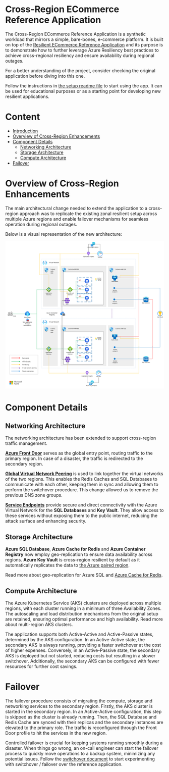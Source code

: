 # Cross-Region ECommerce Reference Application

The Cross-Region ECommerce Reference Application is a synthetic workload that mirrors a simple, bare-bones, e-commerce platform. It is built on top of the [Resilient ECommerce Reference Application](https://github.com/microsoft/resilient-ecommerce-reference-app) and its purpose is to demonstrate how to further leverage Azure Resiliency best practices to achieve cross-regional resiliency and ensure availability during regional outages.

For a better understanding of the project, consider checking the original application before diving into this one.

Follow the instructions in [the setup readme file](doc/SETUP.md) to start using the app. It can be used for educational purposes or as a starting point for developing new resilient applications.

# Content

- [Introduction](#introduction)
- [Overview of Cross-Region Enhancements](#overview-of-cross-region-enhancements)
- [Component Details](#component-details)
  - [Networking Architecture](#networking-architecture)
  - [Storage Architecture](#storage-architecture)
  - [Compute Architecture](#compute-architecture)
- [Failover](#failover)


# Overview of Cross-Region Enhancements

The main architectural change needed to extend the application to a cross-region approach was to replicate the existing zonal resilient setup across multiple Azure regions and enable failover mechanisms for seamless operation during regional outages.

Below is a visual representation of the new architecture:

![](./doc/img/image1.png)

# Component Details

## Networking Architecture

The networking architecture has been extended to support cross-region traffic management.

[**Azure Front
Door**](https://learn.microsoft.com/en-us/azure/frontdoor/front-door-overview) serves as the global entry point, routing traffic to the primary region. In case of a disaster, the traffic is redirected to the secondary region.

[**Global Virtual Network
Peering**](https://learn.microsoft.com/en-us/azure/virtual-network/virtual-network-peering-overview) is used to link together the virtual networks of the two regions. This enables the Redis Caches and SQL Databases to communicate with each other, keeping them in sync and allowing them to perform the switchover procedure. This change allowed us to remove the previous DNS zone groups.

[**Service
Endpoints**](https://learn.microsoft.com/en-us/azure/virtual-network/virtual-network-service-endpoints-overview) provide secure and direct connectivity with the Azure Virtual Network for the **SQL Databases** and **Key Vault**. They allow access to these services without exposing them to the public internet, reducing the attack surface and enhancing security.

## Storage Architecture

**Azure SQL Database**, **Azure Cache for Redis** and **Azure Container Registry** now employ geo-replication to ensure data availability across regions. **Azure Key Vault** is cross-region resilient by default as it automatically replicates the data to [the Azure paired region](https://learn.microsoft.com/en-us/azure/reliability/regions-paired).

Read more about geo-replication for Azure SQL and [Azure Cache for Redis](https://learn.microsoft.com/en-us/azure/azure-cache-for-redis/cache-how-to-geo-replication).

## Compute Architecture

The Azure Kubernetes Service (AKS) clusters are deployed across multiple regions, with each cluster running in a minimum of three Availability Zones. The autoscaling and load distribution mechanisms from the original setup are retained, ensuring optimal performance and high availability. Read more about multi-region AKS clusters.

The application supports both Active-Active and Active-Passive states, determined by the AKS configuration. In an Active-Active state, the secondary AKS is always running, providing a faster switchover at the cost of higher expenses. Conversely, in an Active-Passive state, the secondary AKS is deployed but not started, reducing costs but resulting in a slower switchover. Additionally, the secondary AKS can be configured with fewer resources for further cost savings.

# Failover

The failover procedure consists of migrating the compute, storage and networking services to the secondary region. Firstly, the AKS cluster is started in the secondary region. In an Active-Active configuration, this step is skipped as the cluster is already running. Then, the SQL Database and Redis Cache are synced with their replicas and the secondary instances are elevated to the primary role. The traffic is reconfigured through the Front Door profile to hit the services in the new region.

Controlled failover is crucial for keeping systems running smoothly during a disaster. When things go wrong, an on-call engineer can start the failover process to quickly move operations to a backup system, minimizing any potential issues. Follow the [switchover document](doc/SWITCHOVER.md) to start experimenting with switchover / failover over the reference application.
